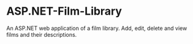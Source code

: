 # ASP.NET-Film-Library
An ASP.NET web application of a film library. Add, edit, delete and view films and their descriptions.
